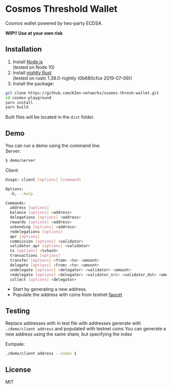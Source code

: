 # Cosmos Threshold Wallet

Cosmos wallet powered by two-party ECDSA.

__WIP!! Use at your own risk__

## Installation
1. Install [Node.js](https://nodejs.org/en/download/)<br>
(tested on Node 10)
2. Install [nightly Rust](https://github.com/rust-lang/rustup.rs#installation)<br>
(tested on rustc 1.38.0-nightly (0b680cfce 2019-07-09))
3. Install the package:
```sh
git clone https://github.com/KZen-networks/cosmos-thresh-wallet.git
cd cosmos-playground
yarn install
yarn build
```
Built files will be located in the `dist` folder.


## Demo
You can run a demo using the command line.  
Server:
```sh
$ demo/server
```
Client:
```sh
Usage: client [options] [command]

Options:
  -h, --help                                                                 output usage information

Commands:
  address [options]
  balance [options] <address>
  delegations [options] <address>
  rewards [options] <address>
  unbonding [options] <address>
  redelegations [options]
  apr [options]
  commission [options] <validator>
  validator_apr [options] <validator>
  tx [options] <txhash>
  transactions [options]
  transfer [options] <from> <to> <amount>
  delegate [options] <from> <to> <amount>
  undelegate [options] <delegator> <validator> <amount>
  redelegate [options] <delegator> <validator_src> <validator_dst> <amount>
  collect [options] <delegator>
```

* Start by generating a new address.
* Populate the address with coins from testnet [faucet](https://riot.im/app/#/room/#cosmos-faucet:matrix.org)  


## Testing
Replace addresses with in test file with addresses generate with
`./demo/client address` and populated with testnet coins
You can generate a new address using the same share, but specifying the index  

Exmpale: 
```sh
./demo/client address --index 1
```


## License
MIT
